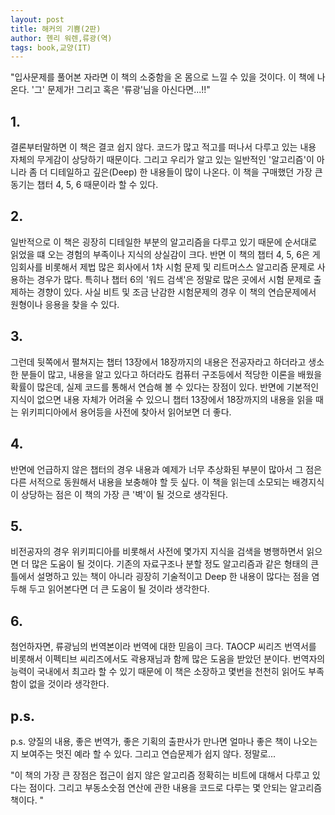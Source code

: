```yaml
---
layout: post
title: 해커의 기쁨(2판)
author: 헨리 워렌,류광(역)
tags: book,교양(IT)
---
```


"입사문제를 풀어본 자라면 이 책의 소중함을 온 몸으로 느낄 수 있을 것이다. 이 책에 나온다. '그' 문제가! 
그리고 혹은 '류광'님을 아신다면...!!"

## 1. 
결론부터말하면 이 책은 결코 쉽지 않다. 코드가 많고 적고를 떠나서 다루고 있는 내용 자체의 무게감이 상당하기 때문이다. 그리고 우리가 알고 있는 일반적인 '알고리즘'이 아니라 좀 더 디테일하고 깊은(Deep) 한 내용들이 많이 나온다. 이 책을 구매했던 가장 큰 동기는 챕터 4, 5, 6 때문이라 할 수 있다.

## 2.
일반적으로 이 책은 굉장히 디테일한 부분의 알고리즘을 다루고 있기 때문에 순서대로 읽었을 떄 오는 경험의 부족이나 지식의 상실감이 크다. 반면 이 책의 챕터 4, 5, 6은 게임회사를 비롯해서 제법 많은 회사에서 1차 시험 문제 및 리트머스스 알고리즘 문제로 사용하는 경우가 많다. 특히나 챕터 6의 '워드 검색'은 정말로 많은 곳에서 시험 문제로 출제하는 경향이 있다. 사실 비트 및 조금 난감한 시험문제의 경우 이 책의 연습문제에서 원형이나 응용을 찾을 수 있다.

## 3. 
그런데 뒷쪽에서 펼쳐지는 챕터 13장에서 18장까지의 내용은 전공자라고 하더라고 생소한 분들이 많고, 내용을 알고 있다고 하더라도 컴퓨터 구조등에서 적당한 이론을 배웠을 확률이 많은데, 실제 코드를 통해서 연습해 볼 수 있다는 장점이 있다. 반면에 기본적인 지식이 없으면 내용 자체가 어려울 수 있으니 챕터 13장에서 18장까지의 내용을 읽을 때는 위키피디아에서 용어등을 사전에 찾아서 읽어보면 더 좋다.

## 4. 
반면에 언급하지 않은 챕터의 경우 내용과 예제가 너무 추상화된 부분이 많아서 그 점은 다른 서적으로 동원해서 내용을 보충해야 할 듯 싶다. 이 책을 읽는데 소모되는 배경지식이 상당하는 점은 이 책의 가장 큰 '벽'이 될 것으로 생각된다. 

## 5. 
비전공자의 경우 위키피디아를 비롯해서 사전에 몇가지 지식을 검색을 병행하면서 읽으면 더 많은 도움이 될 것이다. 기존의 자료구조나 분할 정도 알고리즘과 같은 형태의 큰틀에서 설명하고 있는 책이 아니라 굉장히 기술적이고 Deep 한 내용이 많다는 점을 염두해 두고 읽어본다면 더 큰 도움이 될 것이라 생각한다.

## 6. 
첨언하자면, 류광님의 번역본이라 번역에 대한 믿음이 크다. TAOCP 씨리즈 번역서를 비롯해서 이펙티브 씨리즈에서도 곽용재님과 함께 많은 도움을 받았던 분이다. 번역자의 능력이 국내에서 최고라 할 수 있기 때문에 이 책은 소장하고 몇번을 천천히 읽어도 부족함이 없을 것이라 생각한다.

## p.s.
p.s. 양질의 내용, 좋은 번역가, 좋은 기획의 출판사가 만나면 얼마나 좋은 책이 나오는지 보여주는 멋진 예라 할 수 있다. 그리고 연습문제가 쉽지 않다. 정말로...

"이 책의 가장 큰 장점은 접근이 쉽지 않은 알고리즘 정확히는 비트에 대해서 다루고 있다는 점이다. 그리고 부동소숫점 연산에 관한 내용을 코드로 다루는 몇 안되는 알고리즘 책이다. "

